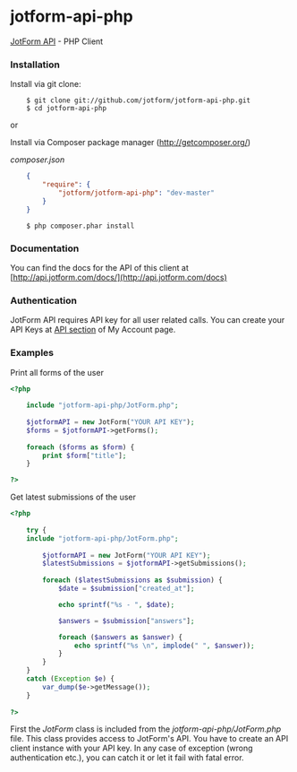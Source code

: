 jotform-api-php 
===============
[JotForm API](http://api.jotform.com/docs/) - PHP Client


### Installation

Install via git clone:

        $ git clone git://github.com/jotform/jotform-api-php.git
        $ cd jotform-api-php
        
or

Install via Composer package manager (http://getcomposer.org/)
        
_composer.json_
```json
    {
        "require": {
            "jotform/jotform-api-php": "dev-master"
        }
    }
```

        $ php composer.phar install

### Documentation

You can find the docs for the API of this client at [http://api.jotform.com/docs/](http://api.jotform.com/docs)

### Authentication

JotForm API requires API key for all user related calls. You can create your API Keys at  [API section](http://www.jotform.com/myaccount/api) of My Account page.

### Examples

Print all forms of the user
    
```php
<?php
    
    include "jotform-api-php/JotForm.php";
    
    $jotformAPI = new JotForm("YOUR API KEY");
    $forms = $jotformAPI->getForms();
    
    foreach ($forms as $form) {
        print $form["title"];
    }

?>
```    

Get latest submissions of the user
    
```php
<?php
    
    try {
    include "jotform-api-php/JotForm.php";
        
        $jotformAPI = new JotForm("YOUR API KEY");
        $latestSubmissions = $jotformAPI->getSubmissions();
    
        foreach ($latestSubmissions as $submission) {
            $date = $submission["created_at"];

            echo sprintf("%s - ", $date);

            $answers = $submission["answers"];

            foreach ($answers as $answer) {
                echo sprintf("%s \n", implode(" ", $answer));
            }
        }
    }
    catch (Exception $e) {
        var_dump($e->getMessage());
    }
    
?>
```    

    
First the _JotForm_ class is included from the _jotform-api-php/JotForm.php_ file. This class provides access to JotForm's API. You have to create an API client instance with your API key. 
In any case of exception (wrong authentication etc.), you can catch it or let it fail with fatal error.
